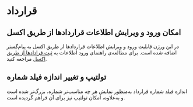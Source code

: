 # قرارداد

## امکان ورود و ویرایش اطلاعات قراردادها از طریق اکسل

در این ورژن قابلیت ورود و ویرایش اطلاعات قراردادها از طریق اکسل به پیام‌گستر اضافه شده است.
برای مطالعه‌ی راهنمای ورود اطلاعات به [ثبت قرادادها از طریق اکسل](https://github.com/1stco/PayamGostarDocs/blob/master/Help/Integrated-bank/Database/Records/New-contract/excel-contract.md) مراجعه کنید.

## تولتیپ و تغییر اندازه فیلد شماره

اندازه فیلد شماره قرارداد به‌منظور نمایش هر چه مناسب‌تر شماره، بزرگ‌تر شده است و به‌علاوه، امکان تولتیپ نیز برای آن فراهم گردیده است.
